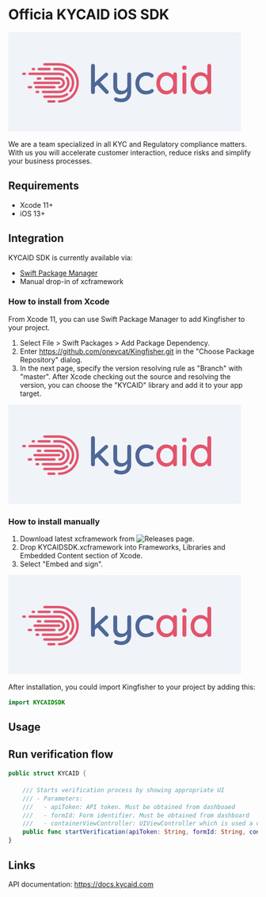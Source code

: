 # Officia KYCAID iOS SDK

![GitHub Logo](/logo/logo.png)

We are a team specialized in all KYC and Regulatory compliance matters. With us you will accelerate customer interaction, reduce risks and simplify your business processes.

## Requirements

* Xcode 11+
* iOS 13+

## Integration

KYCAID SDK is currently available via:

* [Swift Package Manager](https://swift.org/package-manager/)
* Manual drop-in of xcframework

### How to install from Xcode

From Xcode 11, you can use Swift Package Manager to add Kingfisher to your project.
1. Select File > Swift Packages > Add Package Dependency. 
2. Enter https://github.com/onevcat/Kingfisher.git in the "Choose Package Repository" dialog.
3. In the next page, specify the version resolving rule as "Branch" with "master".
After Xcode checking out the source and resolving the version, you can choose the "KYCAID" library and add it to your app target.

![Xcode Screenshot](/logo/logo.png)

### How to install manually

1. Download latest xcframework from ![Releases](https://github.com/kycaid/ios-sdk/releases) page.
2. Drop KYCAIDSDK.xcframework into Frameworks, Libraries and Embedded Content section of Xcode.
3. Select "Embed and sign".

![Xcode Screenshot](/logo/logo.png)

After installation, you could import Kingfisher to your project by adding this:
```swift
import KYCAIDSDK
```

## Usage

## Run verification flow

```swift
public struct KYCAID {

    /// Starts verification process by showing appropriate UI
    /// - Parameters:
    ///   - apiToken: API token. Must be obtained from dashboaed
    ///   - formId: Form identifier. Must be obtained from dashboard
    ///   - containerViewController: UIViewController which is used a contanier. KYCAID shows its UI modally using default presentation properties
    public func startVerification(apiToken: String, formId: String, containerViewController: UIViewController)
}
```

## Links

API documentation:
https://docs.kycaid.com
